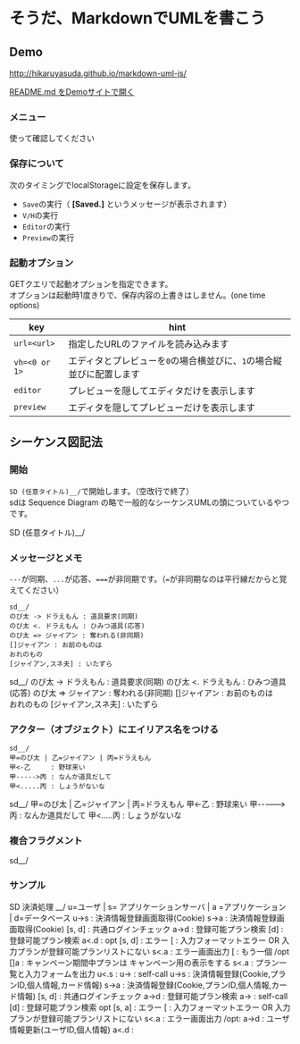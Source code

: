 # そうだ、MarkdownでUMLを書こう

## Demo

http://hikaruyasuda.github.io/markdown-uml-js/

[README.md をDemoサイトで開く](http://hikaruyasuda.github.io/markdown-uml-js/?url=https://raw.githubusercontent.com/HikaruYasuda/markdown-uml-js/master/README.md)

### メニュー

使って確認してください

### 保存について

次のタイミングでlocalStorageに設定を保存します。

- `Save`の実行（ **[Saved.]** というメッセージが表示されます）
- `V/H`の実行
- `Editor`の実行
- `Preview`の実行

### 起動オプション

GETクエリで起動オプションを指定できます。  
オプションは起動時1度きりで、保存内容の上書きはしません。(one time options)

key          |hint
-------------|----
`url=<url>`  |指定したURLのファイルを読み込みます
`vh=<0 or 1>`|エディタとプレビューを`0`の場合横並びに、`1`の場合縦並びに配置します
`editor`     |プレビューを隠してエディタだけを表示します
`preview`    |エディタを隠してプレビューだけを表示します

## シーケンス図記法

### 開始

`SD (任意タイトル)__/`で開始します。（空改行で終了）  
sdは Sequence Diagram の略で一般的なシーケンスUMLの頭についているやつです。

SD (任意タイトル)__/

### メッセージとメモ

`---`が同期、`...`が応答、`===`が非同期です。（`=`が非同期なのは平行線だからと覚えてください）

```
sd__/
のび太 -> ドラえもん : 道具要求(同期)
のび太 <. ドラえもん : ひみつ道具(応答)
のび太 => ジャイアン : 奪われる(非同期)
[]ジャイアン : お前のものは  
おれのもの
[ジャイアン,スネ夫] : いたずら
```

sd__/
のび太 -> ドラえもん : 道具要求(同期)
のび太 <. ドラえもん : ひみつ道具(応答)
のび太 => ジャイアン : 奪われる(非同期)
[]ジャイアン : お前のものは  
おれのもの
[ジャイアン,スネ夫] : いたずら

### アクター（オブジェクト）にエイリアス名をつける

```
sd__/
甲=のび太 | 乙=ジャイアン | 丙=ドラえもん
甲<-乙     : 野球来い
甲----->丙 : なんか道具だして
甲<.....丙 : しょうがないな
```

sd__/
甲=のび太 | 乙=ジャイアン | 丙=ドラえもん
甲<-乙     : 野球来い
甲----->丙 : なんか道具だして
甲<.....丙 : しょうがないな

### 複合フラグメント

sd__/


### サンプル

SD 決済処理 __/
u=ユーザ | s= アプリケーションサーバ | a =アプリケーション | d=データベース
  u->s         : 決済情報登録画面取得(Cookie)
     s->a      : 決済情報登録画面取得(Cookie)
    [s,    d]  : 共通ログインチェック
        a->d   : 登録可能プラン検索
          [d]  : 登録可能プラン検索
        a<.d   :
opt [s,    d]  : エラー
[              : 入力フォーマットエラー OR 入力プランが登録可能プランリストにない
     s<.a      : エラー画面出力
[              : もう一個
/opt
      []a      : キャンペーン期間中プランは
キャンペーン用の表示をする
     s<.a      : プラン一覧と入力フォームを出力
  u<.s         :
  u->          : self-call
  u->s         : 決済情報登録(Cookie,プランID,個人情報,カード情報)
     s->a      : 決済情報登録(Cookie,プランID,個人情報,カード情報)
    [s,    d]  : 共通ログインチェック
        a->d   : 登録可能プラン検索
        a->    : self-call
          [d]  : 登録可能プラン検索
opt [s, a]     : エラー
[              : 入力フォーマットエラー OR 入力プランが登録可能プランリストにない
     s<.a      : エラー画面出力
/opt:
        a->d   : ユーザ情報更新(ユーザID,個人情報)
        a<.d   :
